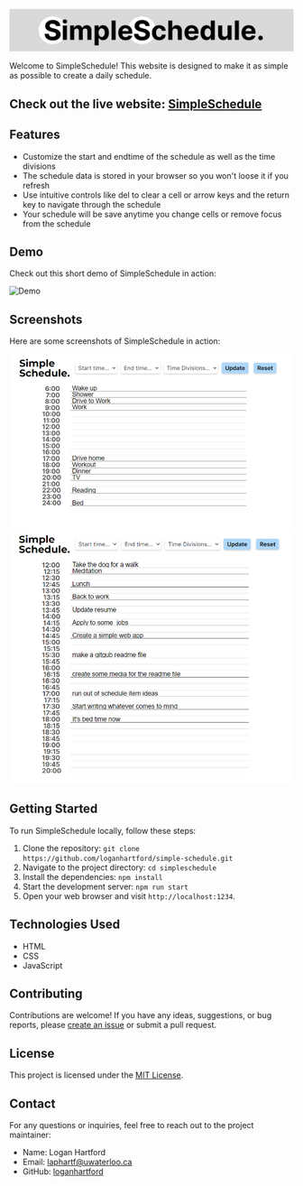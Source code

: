 ![Banner Image](https://github.com/loganhartford/simple-schedule/blob/main/img/banner.png?raw=true)

Welcome to SimpleSchedule! This website is designed to make it as simple as possible to create a daily schedule.

## Check out the live website: [SimpleSchedule](https://main--simple-schedule-maker.netlify.app/)

## Features

- Customize the start and endtime of the schedule as well as the time divisions
- The schedule data is stored in your browser so you won't loose it if you refresh
- Use intuitive controls like del to clear a cell or arrow keys and the return key to navigate through the schedule
- Your schedule will be save anytime you change cells or remove focus from the schedule

## Demo

Check out this short demo of SimpleSchedule in action:

![Demo](https://github.com/loganhartford/simple-schedule/blob/main/demo/video/demo.gif?raw=true)

## Screenshots

Here are some screenshots of SimpleSchedule in action:

![Screenshot 1](https://github.com/loganhartford/simple-schedule/blob/main/demo/screenshots/sc1.PNG?raw=true)
![Screenshot 2](https://github.com/loganhartford/simple-schedule/blob/main/demo/screenshots/sc2.PNG?raw=true)

## Getting Started

To run SimpleSchedule locally, follow these steps:

1. Clone the repository: `git clone https://github.com/loganhartford/simple-schedule.git`
2. Navigate to the project directory: `cd simpleschedule`
3. Install the dependencies: `npm install`
4. Start the development server: `npm run start`
5. Open your web browser and visit `http://localhost:1234`.

## Technologies Used

- HTML
- CSS
- JavaScript

## Contributing

Contributions are welcome! If you have any ideas, suggestions, or bug reports, please [create an issue](https://github.com/loganhartford/simple-schedule/issues) or submit a pull request.

## License

This project is licensed under the [MIT License](https://opensource.org/licenses/MIT).

## Contact

For any questions or inquiries, feel free to reach out to the project maintainer:

- Name: Logan Hartford
- Email: laphartf@uwaterloo.ca
- GitHub: [loganhartford](https://github.com/loganhartford)
